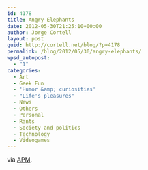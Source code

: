 ```yaml
---
id: 4178
title: Angry Elephants
date: 2012-05-30T21:25:10+00:00
author: Jorge Cortell
layout: post
guid: http://cortell.net/blog/?p=4178
permalink: /blog/2012/05/30/angry-elephants/
wpsd_autopost:
  - "1"
categories:
  - Art
  - Geek Fun
  - 'Humor &amp; curiosities'
  - "Life's pleasures"
  - News
  - Others
  - Personal
  - Rants
  - Society and politics
  - Technology
  - Videogames
---
```

</p> 

via <a title="http://www.tv3.cat/apm" href="http://www.tv3.cat/apm" target="_blank">APM</a>.